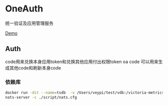 # OneAuth

统一验证及应用管理服务

[Demo](https://oa.veypi.com)


## Auth

code用来兑换本身应用token和兑换其他应用付出权限token
oa code 可以用来生成其他code和刷新本身code


### 依赖库

```bash
docker run -dit --name=tsdb  -v /Users/veypi/test/vdb:/victoria-metrics-data -p 8428:8428 victoriametrics/victoria-metrics -search.latencyOffset=1s
nats-server -c ./script/nats.cfg
```


